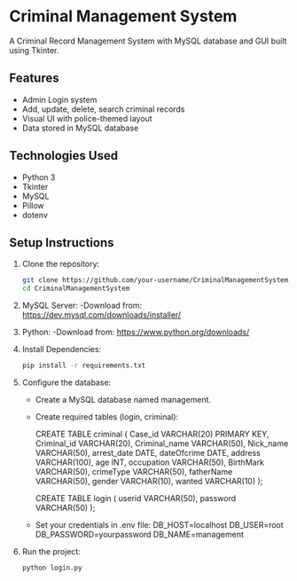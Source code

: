 # Criminal Management System

A Criminal Record Management System with MySQL database and GUI built using Tkinter.

## Features

- Admin Login system
- Add, update, delete, search criminal records
- Visual UI with police-themed layout
- Data stored in MySQL database

## Technologies Used

- Python 3
- Tkinter
- MySQL
- Pillow
- dotenv

## Setup Instructions

1. Clone the repository:
   ```bash
   git clone https://github.com/your-username/CriminalManagementSystem.git
   cd CriminalManagementSystem

2. MySQL Server:
   -Download from: https://dev.mysql.com/downloads/installer/

3. Python:
   -Download from: https://www.python.org/downloads/

3. Install Dependencies:
   ```bash
   pip install -r requirements.txt

4. Configure the database:
   - Create a MySQL database named management.
   - Create required tables (login, criminal):

       CREATE TABLE criminal (
            Case_id VARCHAR(20) PRIMARY KEY,
            Criminal_id VARCHAR(20),
            Criminal_name VARCHAR(50),
            Nick_name VARCHAR(50),
            arrest_date DATE,
            dateOfcrime DATE,
            address VARCHAR(100),
            age INT,
            occupation VARCHAR(50),
            BirthMark VARCHAR(50),
            crimeType VARCHAR(50),
            fatherName VARCHAR(50),
            gender VARCHAR(10),
            wanted VARCHAR(10)
       );

       CREATE TABLE login (
            userid VARCHAR(50),
            password VARCHAR(50)
       );

   - Set your credentials in .env file:
       DB_HOST=localhost
       DB_USER=root
       DB_PASSWORD=yourpassword
       DB_NAME=management
     
5. Run the project:
   ```bash
   python login.py


